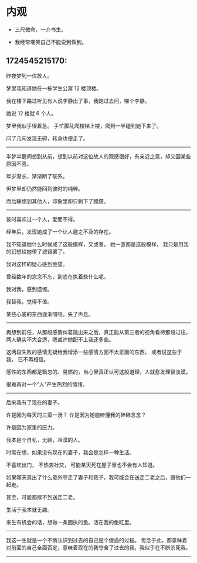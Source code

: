 # 内观

- 三尺微命，一介书生。

- 我经常嘲笑自己不能说到做到。

## 1724545215170:

昨夜梦到一位故人。

梦里我知道她在一栋学生公寓 12 楼顶楼。

我在楼下路过听见有人说李静出了事，我跑过去问，哪个李静。

她说 12 楼就 6 个人。

梦里我似乎很着急。 手忙脚乱爬楼梯上楼，爬到一半碰到她下来了。

问了几句发现无碍，转身也便走了。

---

半梦半醒间想到从前，想到以前对这位故人的观感很好，有亲近之意，却又因某些原因不喜。

年岁渐长，渐渐断了联系。

但梦里却仍然能回到彼时的纯粹。

而后联想到其他人，印象里却只剩下了腌臜。

---

彼时喜欢过一个人，爱而不得。

经年后，发现她成了一个让人避之不及的存在。

我不知道她什么时候成了这般摸样，又或者， 她一直都是这般模样， 我只是用我的幻想给她带了滤镜罢了。

我对这样的疑心感到绝望。

曾经数年的念念不忘，到底在执着些什么呢。

我对我，感到遗憾。

我替我，觉得不值。

某些心底的东西逐渐喑哑，失了声息。

---

再想到前任，从那段感情纠葛跳出来之后，真正能从第三者的视角看待那段过往， 两人确实不大合适，嗯或许她配不上我还多些。

这两段失败的感情无疑给我增添一些感情方面不太正面的东西。 或者说这些于我， 已不再相信。

感性的东西都是飘忽的、易燃的，当心里真正认可这般道理，人就愈发理智淡漠。

很难再对一个”人“产生热烈的情绪。

---

后来我有了现在的妻子。

许是因为每天的三菜一汤？ 许是因为她能听懂我的碎碎念念？

许是因为家里的压力。

我本是个自私，无聊，冷漠的人。

时常在想，如果没有现在的妻子，我会是怎样一种生活。

不喜欢出门， 不热衷社交， 可能某天死在屋子里也不会有人知道。

如果哪天真出了什么意外夺走了妻子和孩子，我可能会在送走二老之后，跟他们一起走。

甚至，可能都撑不到送走二老。

生活于我本就无趣。

来生有机会的话，想做一条固执的鱼。活在我的鱼缸里。

---

我这一生就是一个不断认识到过去的自己是个傻逼的过程。 每念于此，都意味着对前面的自己全面否定，意味着现在的我夺舍了过去的我，我似乎在不断杀死我。

---
